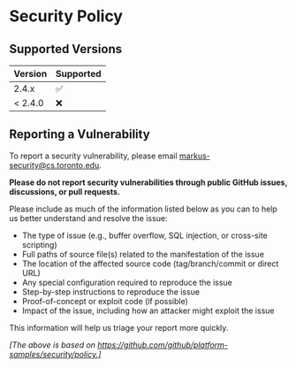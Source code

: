# Security Policy

## Supported Versions

| Version | Supported          |
| ------- | ------------------ |
| 2.4.x   | :white_check_mark: |
| < 2.4.0 | :x:                |

## Reporting a Vulnerability

To report a security vulnerability, please email [markus-security@cs.toronto.edu](mailto:markus-security@cs.toronto.edu).

**Please do not report security vulnerabilities through public GitHub issues, discussions, or pull requests.**

Please include as much of the information listed below as you can to help us better understand and resolve the issue:

- The type of issue (e.g., buffer overflow, SQL injection, or cross-site scripting)
- Full paths of source file(s) related to the manifestation of the issue
- The location of the affected source code (tag/branch/commit or direct URL)
- Any special configuration required to reproduce the issue
- Step-by-step instructions to reproduce the issue
- Proof-of-concept or exploit code (if possible)
- Impact of the issue, including how an attacker might exploit the issue

This information will help us triage your report more quickly.

_[The above is based on https://github.com/github/platform-samples/security/policy.]_
